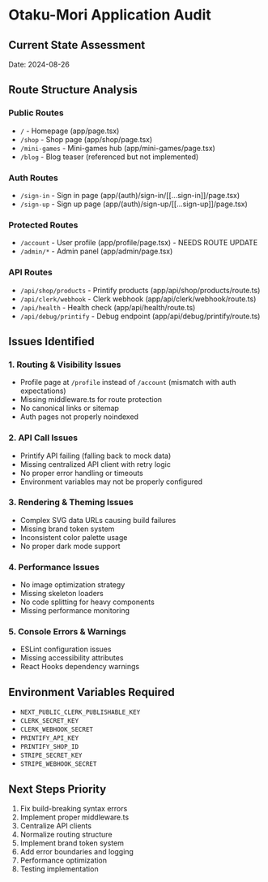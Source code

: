 # Otaku-Mori Application Audit

## Current State Assessment

Date: 2024-08-26

## Route Structure Analysis

### Public Routes

- `/` - Homepage (app/page.tsx)
- `/shop` - Shop page (app/shop/page.tsx)
- `/mini-games` - Mini-games hub (app/mini-games/page.tsx)
- `/blog` - Blog teaser (referenced but not implemented)

### Auth Routes

- `/sign-in` - Sign in page (app/(auth)/sign-in/[[...sign-in]]/page.tsx)
- `/sign-up` - Sign up page (app/(auth)/sign-up/[[...sign-up]]/page.tsx)

### Protected Routes

- `/account` - User profile (app/profile/page.tsx) - NEEDS ROUTE UPDATE
- `/admin/*` - Admin panel (app/admin/page.tsx)

### API Routes

- `/api/shop/products` - Printify products (app/api/shop/products/route.ts)
- `/api/clerk/webhook` - Clerk webhook (app/api/clerk/webhook/route.ts)
- `/api/health` - Health check (app/api/health/route.ts)
- `/api/debug/printify` - Debug endpoint (app/api/debug/printify/route.ts)

## Issues Identified

### 1. Routing & Visibility Issues

- Profile page at `/profile` instead of `/account` (mismatch with auth expectations)
- Missing middleware.ts for route protection
- No canonical links or sitemap
- Auth pages not properly noindexed

### 2. API Call Issues

- Printify API failing (falling back to mock data)
- Missing centralized API client with retry logic
- No proper error handling or timeouts
- Environment variables may not be properly configured

### 3. Rendering & Theming Issues

- Complex SVG data URLs causing build failures
- Missing brand token system
- Inconsistent color palette usage
- No proper dark mode support

### 4. Performance Issues

- No image optimization strategy
- Missing skeleton loaders
- No code splitting for heavy components
- Missing performance monitoring

### 5. Console Errors & Warnings

- ESLint configuration issues
- Missing accessibility attributes
- React Hooks dependency warnings

## Environment Variables Required

- `NEXT_PUBLIC_CLERK_PUBLISHABLE_KEY`
- `CLERK_SECRET_KEY`
- `CLERK_WEBHOOK_SECRET`
- `PRINTIFY_API_KEY`
- `PRINTIFY_SHOP_ID`
- `STRIPE_SECRET_KEY`
- `STRIPE_WEBHOOK_SECRET`

## Next Steps Priority

1. Fix build-breaking syntax errors
2. Implement proper middleware.ts
3. Centralize API clients
4. Normalize routing structure
5. Implement brand token system
6. Add error boundaries and logging
7. Performance optimization
8. Testing implementation
